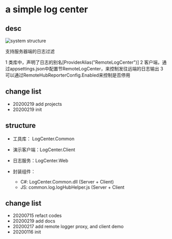 ﻿# a simple log center

## desc

![system structure][system_structure]

支持服务器端的日志过滤

1 类库中，声明了日志的别名[ProviderAlias("RemoteLogCenter")]
2 客户端，通过appsettings.json中配置节RemoteLogCenter，来控制发往远端的日志输出
3 可以通过RemoteHubReporterConfig.Enabled来控制是否停用

## change list

- 20200219 add projects
- 20200219 init

## structure

- 工具库： LogCenter.Common
- 演示客户端：LogCenter.Client
- 日志服务：LogCenter.Web

- 封装组件：
	- C#: LogCenter.Common.dll (Server  + Client)
	- JS: common.log.logHubHelper.js (Server + Client

## change list

- 20200715 refact codes
- 20200219 add docs
- 20200217 add remote logger proxy, and client demo
- 20200116 init 

[system_structure]: ../raw/master/doc/system_structure.png
